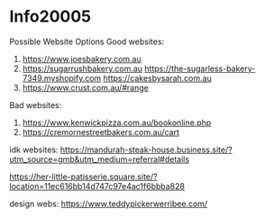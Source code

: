 # Info20005

Possible Website Options
Good websites:
1. https://www.joesbakery.com.au
2. https://sugarrushbakery.com.au 
https://the-sugarless-bakery-7349.myshopify.com
https://cakesbysarah.com.au
3. https://www.crust.com.au/#range

Bad websites:
1. https://www.kenwickpizza.com.au/bookonline.php 
2. https://cremornestreetbakers.com.au/cart

idk websites:
https://mandurah-steak-house.business.site/?utm_source=gmb&utm_medium=referral#details 

https://her-little-patisserie.square.site/?location=11ec616bb14d747c97e4ac1f6bbba828

design webs:
https://www.teddypickerwerribee.com/
